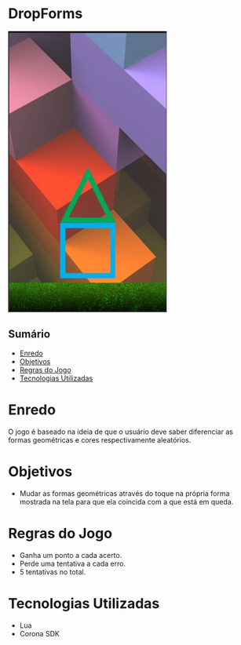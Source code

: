 # DropForms
![subway-run](Pint1.jpg)

## Sumário

* [Enredo](#enredo)
* [Objetivos](#objetivos)
* [Regras do Jogo](#regras-do-jogo)
* [Tecnologias Utilizadas](#tecnologias-utilizadas)

# Enredo
 O jogo é baseado na ideia de que o usuário deve saber diferenciar as formas geométricas e cores respectivamente aleatórios.

# Objetivos

* Mudar as formas geométricas através do toque na própria forma mostrada na tela para que ela coincida com a que está em queda.

# Regras do Jogo
* Ganha um ponto a cada acerto.
* Perde uma tentativa a cada erro.
* 5 tentativas no total.

# Tecnologias Utilizadas

* Lua
* Corona SDK
